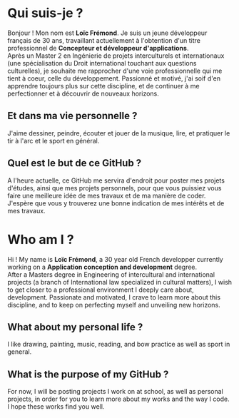 # Qui suis-je ?
Bonjour ! Mon nom est **Loïc Frémond**. Je suis un jeune développeur français de 30 ans, travaillant actuellement à l'obtention d'un titre professionnel de **Concepteur et développeur d'applications**.  
Après un Master 2 en Ingénierie de projets interculturels et internationaux (une spécialisation du Droit international touchant aux questions culturelles), je souhaite me rapprocher d'une voie professionnelle qui me tient à coeur, celle du développement. Passionné et motivé, j'ai soif d'en apprendre toujours plus sur cette discipline, et de continuer à me perfectionner et à découvrir de nouveaux horizons.
## Et dans ma vie personnelle ?
J'aime dessiner, peindre, écouter et jouer de la musique, lire, et pratiquer le tir à l'arc et le sport en général.
## Quel est le but de ce GitHub ?
A l'heure actuelle, ce GitHub me servira d'endroit pour poster mes projets d'études, ainsi que mes projets personnels, pour que vous puissiez vous faire une meilleure idée de mes travaux et de ma manière de coder. J'espère que vous y trouverez une bonne indication de mes intérêts et de mes travaux.
# Who am I ?
Hi ! My name is **Loïc Frémond**, a 30 year old French developper currently working on a **Application conception and development** degree.  
After a Masters degree in Engineering of intercultural and international projects (a branch of International law specialized in cultural matters), I wish to get closer to a professional environment I deeply care about, development. Passionate and motivated, I crave to learn more about this discipline, and to keep on perfecting myself and unveiling new horizons.
## What about my personal life ?
I like drawing, painting, music, reading, and bow practice as well as sport in general.
## What is the purpose of my GitHub ?
For now, I will be posting projects I work on at school, as well as personal projects, in order for you to learn more about my works and the way I code. I hope these works find you well.
